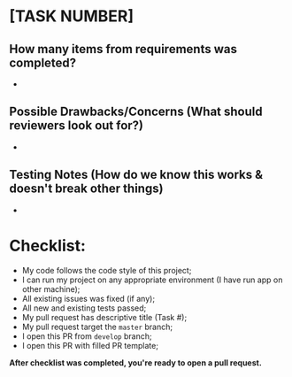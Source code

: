 # [TASK NUMBER]

## How many items from requirements was completed?
*  

## Possible Drawbacks/Concerns (What should reviewers look out for?)
*

## Testing Notes (How do we know this works & doesn't break other things)
*

# Checklist:
* My code follows the code style of this project;
* I can run my project on any appropriate environment (I have run app on other machine);
* All existing issues was fixed (if any);
* All new and existing tests passed;
* My pull request has descriptive title (Task #);
* My pull request target the `master` branch;
* I open this PR from `develop` branch;
* I open this PR with filled PR template;

**After checklist was completed, you're ready to open a pull request.**

